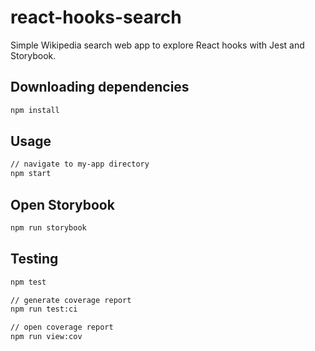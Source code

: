 # react-hooks-search

Simple Wikipedia search web app to explore React hooks with Jest and Storybook.

## Downloading dependencies
```bash
npm install
```

## Usage
```bash
// navigate to my-app directory
npm start
```

## Open Storybook
```bash
npm run storybook
```

## Testing
```bash
npm test

// generate coverage report
npm run test:ci

// open coverage report
npm run view:cov
```
